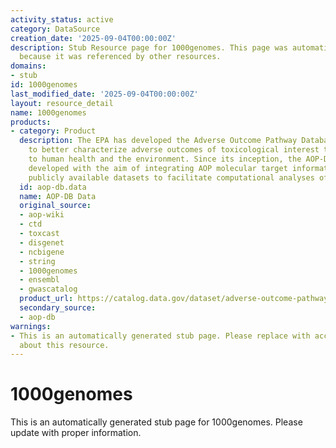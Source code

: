 ```yaml
---
activity_status: active
category: DataSource
creation_date: '2025-09-04T00:00:00Z'
description: Stub Resource page for 1000genomes. This page was automatically generated
  because it was referenced by other resources.
domains:
- stub
id: 1000genomes
last_modified_date: '2025-09-04T00:00:00Z'
layout: resource_detail
name: 1000genomes
products:
- category: Product
  description: The EPA has developed the Adverse Outcome Pathway Database (AOP-DB)
    to better characterize adverse outcomes of toxicological interest that are relevant
    to human health and the environment. Since its inception, the AOP-DB has been
    developed with the aim of integrating AOP molecular target information with other
    publicly available datasets to facilitate computational analyses of AOP information.
  id: aop-db.data
  name: AOP-DB Data
  original_source:
  - aop-wiki
  - ctd
  - toxcast
  - disgenet
  - ncbigene
  - string
  - 1000genomes
  - ensembl
  - gwascatalog
  product_url: https://catalog.data.gov/dataset/adverse-outcome-pathway-database-aop-db-version-2
  secondary_source:
  - aop-db
warnings:
- This is an automatically generated stub page. Please replace with accurate information
  about this resource.
---
```

# 1000genomes

This is an automatically generated stub page for 1000genomes. Please update with proper information.